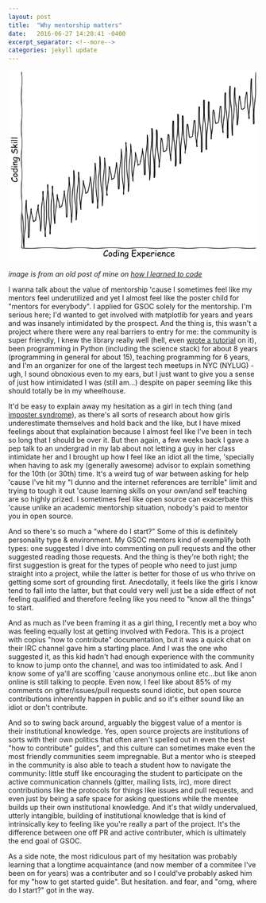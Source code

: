```yaml
---
layout: post
title:  "Why mentorship matters"
date:   2016-06-27 14:20:41 -0400
excerpt_separator: <!--more-->
categories: jekyll update
---
```

![line](/assets/figs/nndf5drbhbckdctq2lue.PNG)

_image is from an old post of mine on [how I learned to code](http://powderroom.kinja.com/how-i-learned-to-code-1621921058)_

I wanna talk about the value of mentorship 'cause I sometimes feel like my mentors feel underutilized and yet I almost feel 
like the poster child for "mentors for everybody". I applied for GSOC solely for the mentorship. I'm serious here; I'd wanted to get involved with matplotlib for years 
and years and was insanely intimidated by the prospect. And the thing is, this wasn't a project where there were any real 
barriers to entry for me: the community is super friendly, I knew the library really well (hell, even 
[wrote a tutorial](https://github.com/story645/matplotlib-tutorial) on it), been programming in Python (including the science stack) 
for about 8 years (programming in general for about 15), teaching programming for 6 years, and I'm an organizer for one of the largest tech meetups 
in NYC (NYLUG) - ugh, I sound obnoxious even to my ears, but I just want to give you a sense of just how intimidated I was (still am...) despite on paper seeming like this should totally be in my wheelhouse.

<!--more-->
It'd be easy to explain away my hesitation as a girl in tech thing 
(and [imposter syndrome](https://www.youtube.com/watch?v=1i8ylq4j_EY)), as there's all sorts of research about how girls 
underestimate themselves and hold back and the like, but I have mixed feelings about that explaination because I almost 
feel like I've been in tech so long that I should be over it. But then again, a few weeks back I gave a pep talk to an undergrad 
in my lab about not letting a guy in her class intimidate her and I brought up how I feel like an idiot all the time, 'specially 
when having to ask my (generally awesome) advisor to explain something for the 10th (or 30th) time. It's a weird tug of war between asking 
for help 'cause I've hit my "I dunno and the internet references are terrible" limit and trying to tough it out 'cause learning 
skills on your own/and self teaching are so highly prized. I sometimes feel like open source can exacerbate this 'cause unlike 
an academic mentorship situation, nobody's paid to mentor you in open source. 

And so there's so much a "where do I start?" Some of this is definitely personality type & environment. 
My GSOC mentors kind of exemplify both types: one suggested I dive into commenting on pull requests and 
the other suggested reading those requests. And the thing is they're both right; the first suggestion is great for the types
of people who need to just jump straight into a project, while the latter is better for those of us who thrive on getting 
some sort of grounding first. Anecdotally, it feels like the girls I know tend to fall into the latter, but that could very 
well just be a side effect of not feeling qualified and therefore feeling like you need to "know all the things" to start. 

And as much as I've been framing it as a girl thing, I recently met a boy who was feeling 
equally lost at getting involved with Fedora. This is a project with copius "how to contribute" documentation, but it was 
a quick chat on their IRC channel gave him a starting place. And I was the one who suggested it, as this kid hadn't had enough experience with the community to know to jump onto the channel, and was too intimidated to ask. And I know some of ya'll are scoffing 'cause anonymous online etc...but like anon online is still talking to people. Even now, I feel like about 85% of my comments on gitter/issues/pull requests sound idiotic, but open source contributions inherently happen in public and so it's either sound like an idiot or don't contribute. 

And so to swing back around, arguably the biggest value of a mentor is their institutional knowledge. Yes, open source projects are institutions of sorts with their own politics that often aren't spelled out in even the best "how to contribute" guides", and this culture can sometimes make even the most friendly communities seem impregnable. But a mentor who is steeped in the community is also able to teach a student how to navigate the community: little stuff like encouraging the student to participate on the active communication channels (gitter, mailing lists, irc), more direct contributions like the protocols for things like issues and pull requests, and even just by being a safe space for asking questions while the mentee builds up their own institutional knowledge. And it's that wildly undervalued, utterly intangible, building of institutional knowledge that is kind of intrinsically key to feeling like you're really a part of the project. It's the difference between one off PR and active contributer, which is ultimately the end goal of GSOC. 

As a side note, the most ridiculous part of my hesitation was probably learning that a longtime acquaintance (and now member of a commitee 
I've been on for years) was a contributer and so I could've probably asked him for my "how to get started guide". But hesitation. 
and fear, and "omg, where do I start?" got in the way. 

